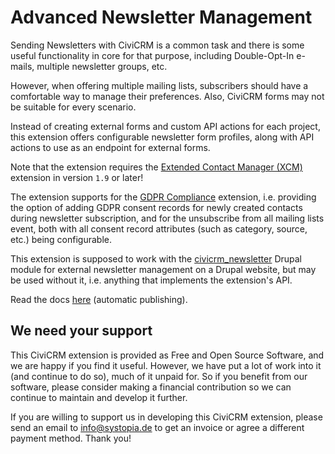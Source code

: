 # Advanced Newsletter Management

Sending Newsletters with CiviCRM is a common task and there is some useful
functionality in core for that purpose, including Double-Opt-In e-mails,
multiple newsletter groups, etc.

However, when offering multiple mailing lists, subscribers should have a
comfortable way to manage their preferences. Also, CiviCRM forms may not be
suitable for every scenario.

Instead of creating external forms and custom API actions for each project, this
extension offers configurable newsletter form profiles, along with API actions
to use as an endpoint for external forms.

Note that the extension requires the
[Extended Contact Manager (XCM)](https://github.com/systopia/de.systopia.xcm)
extension in version `1.9` or later!

The extension supports for the
[GDPR Compliance](https://github.com/systopia/de.systopia.gdprx) extension, i.e.
providing the option of adding GDPR consent records for newly created contacts
during newsletter subscription, and for the unsubscribe from all mailing lists
event, both with all consent record attributes (such as category, source, etc.)
being configurable.

This extension is supposed to work with the
[civicrm_newsletter](https://github.com/systopia/civicrm_newsletter) Drupal
module for external newsletter management on a Drupal website, but may be used
without it, i.e. anything that implements the extension's API.

Read the docs [here](https://docs.civicrm.org/newsletter/en/latest/) (automatic publishing).

## We need your support
This CiviCRM extension is provided as Free and Open Source Software, 
and we are happy if you find it useful. However, we have put a lot of work into it 
(and continue to do so), much of it unpaid for. So if you benefit from our software, 
please consider making a financial contribution so we can continue to maintain and develop it further.

If you are willing to support us in developing this CiviCRM extension, 
please send an email to info@systopia.de to get an invoice or agree a different payment method. 
Thank you!
